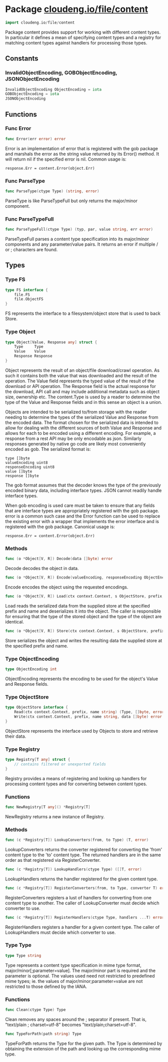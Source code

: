 # Package [cloudeng.io/file/content](https://pkg.go.dev/cloudeng.io/file/content?tab=doc)

```go
import cloudeng.io/file/content
```

Package content provides support for working with different content types.
In particular it defines a mean of specifying content types and a registry
for matching content types against handlers for processing those types.

## Constants
### InvalidObjectEncoding, GOBObjectEncoding, JSONObjectEncoding
```go
InvalidObjectEncoding ObjectEncoding = iota
GOBObjectEncoding = iota
JSONObjectEncoding

```



## Functions
### Func Error
```go
func Error(err error) error
```
Error is an implementation of error that is registered with the gob package
and marshals the error as the string value returned by its Error() method.
It will return nil if the specified error is nil. Common usage is:

    response.Err = content.Error(object.Err)

### Func ParseType
```go
func ParseType(ctype Type) (string, error)
```
ParseType is like ParseTypeFull but only returns the major/minor component.

### Func ParseTypeFull
```go
func ParseTypeFull(ctype Type) (typ, par, value string, err error)
```
ParseTypeFull parses a content type specification into its major/minor
components and any parameter/value pairs. It returns an error if multiple /
or ; characters are found.



## Types
### Type FS
```go
type FS interface {
	file.FS
	file.ObjectFS
}
```
FS represents the interface to a filesystem/object store that is used to
back Store.


### Type Object
```go
type Object[Value, Response any] struct {
	Type     Type
	Value    Value
	Response Response
}
```
Object represents the result of an object/file download/crawl operation.
As such it contains both the value that was downloaded and the result of the
operation. The Value field represents the typed value of the result of the
download or API operation. The Response field is the actual response for the
download, API call and may include additional metadata such as object size,
ownership etc. The content.Type is used by a reader to determine the type of
the Value and Response fields and in this sense an object is a union.

Objects are intended to be serialized to/from storage with the reader
needing to determine the types of the serialized Value and Response from
the encoded data. The format chosen for the serialized data is intended to
allow for dealing with the different sources of both Value and Response and
allows for each to be encoded using a different encoding. For example, a
response from a rest API may be only encodable as json. Similarly responses
generated by native go code are likely most conveniently encoded as gob.
The serialized format is:

    type []byte
    valueEncoding uint8
    responseEncoding uint8
    value []byte
    response []byte

The gob format assumes that the decoder knows the type of the previously
encoded binary data, including interface types. JSON cannot readily handle
interface types.

When gob encoding is used care must be taken to ensure that any fields that
are interface types are appropriately registered with the gob package.
error is a common such case and the Error function can be used to replace
the existing error with a wrapper that implements the error interface and is
registered with the gob package. Canonical usage is:

    response.Err = content.Error(object.Err)

### Methods

```go
func (o *Object[V, R]) Decode(data []byte) error
```
Decode decodes the object in data.


```go
func (o *Object[V, R]) Encode(valueEncoding, responseEncoding ObjectEncoding) ([]byte, error)
```
Encode encodes the object using the requested encodings.


```go
func (o *Object[V, R]) Load(ctx context.Context, s ObjectStore, prefix, name string) (Type, error)
```
Load reads the serialized data from the supplied store at the specified
prefix and name and deserializes it into the object. The caller is
responsible for ensuring that the type of the stored object and the type of
the object are identical.


```go
func (o *Object[V, R]) Store(ctx context.Context, s ObjectStore, prefix, name string, valueEncoding, responseEncoding ObjectEncoding) error
```
Store serializes the object and writes the resulting data the supplied store
at the specified prefix and name.




### Type ObjectEncoding
```go
type ObjectEncoding int
```
ObjectEncoding represents the encoding to be used for the object's Value and
Response fields.


### Type ObjectStore
```go
type ObjectStore interface {
	Read(ctx context.Context, prefix, name string) (Type, []byte, error)
	Write(ctx context.Context, prefix, name string, data []byte) error
}
```
ObjectStore represents the interface used by Objects to store and retrieve
their data.


### Type Registry
```go
type Registry[T any] struct {
	// contains filtered or unexported fields
}
```
Registry provides a means of registering and looking up handlers for
processing content types and for converting between content types.

### Functions

```go
func NewRegistry[T any]() *Registry[T]
```
NewRegistry returns a new instance of Registry.



### Methods

```go
func (c *Registry[T]) LookupConverters(from, to Type) (T, error)
```
LookupConverters returns the converter registered for converting the 'from'
content type to the 'to' content type. The returned handlers are in the same
order as that registered via RegisterConverter.


```go
func (c *Registry[T]) LookupHandlers(ctype Type) ([]T, error)
```
LookupHandlers returns the handler registered for the given content type.


```go
func (c *Registry[T]) RegisterConverters(from, to Type, converter T) error
```
RegisterConverters registers a lust of handlers for converting from one
content type to another. The caller of LookupConverter must decide which
converter to use.


```go
func (c *Registry[T]) RegisterHandlers(ctype Type, handlers ...T) error
```
RegisterHandlers registers a handler for a given content type. The caller of
LookupHandlers must decide which converter to use.




### Type Type
```go
type Type string
```
Type represents a content type specification in mime type format,
major/minor[;parameter=value]. The major/minor part is required and the
parameter is optional. The values used need not restricted to predefined
mime types; ie. the values of major/minor;parameter=value are not restricted
to those defined by the IANA.

### Functions

```go
func Clean(ctype Type) Type
```
Clean removes any spaces around the ; separator if present. That is,
"text/plain ; charset=utf-8" becomes "text/plain;charset=utf-8".


```go
func TypeForPath(path string) Type
```
TypeForPath returns the Type for the given path. The Type is determined by
obtaining the extension of the path and looking up the corresponding mime
type.







